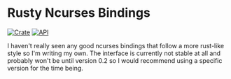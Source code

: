 # Rusty Ncurses Bindings
[![Crate](https://img.shields.io/crates/v/oxidized-curses.svg)](https://crates.io/crates/oxidized-curses)
[![API](https://docs.rs/oxidized-curses/badge.svg)](https://docs.rs/oxidized-curses)

I haven't really seen any good ncurses bindings that follow a more rust-like style so I'm writing my own.
The interface is currently not stable at all and probably won't be until version 0.2 so I would recommend using a specific version for the time being.


